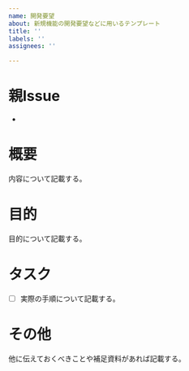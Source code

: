 ```yaml
---
name: 開発要望
about: 新規機能の開発要望などに用いるテンプレート
title: ''
labels: ''
assignees: ''

---
```


# 親Issue
- 

# 概要
内容について記載する。

# 目的
目的について記載する。

# タスク
- [ ] 実際の手順について記載する。

# その他
他に伝えておくべきことや補足資料があれば記載する。
